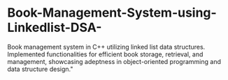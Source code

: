# Book-Management-System-using-Linkedlist-DSA-
Book management system in C++ utilizing linked list data structures. Implemented  functionalities for efficient book storage, retrieval, and management, showcasing adeptness  in object-oriented programming and data structure design."
